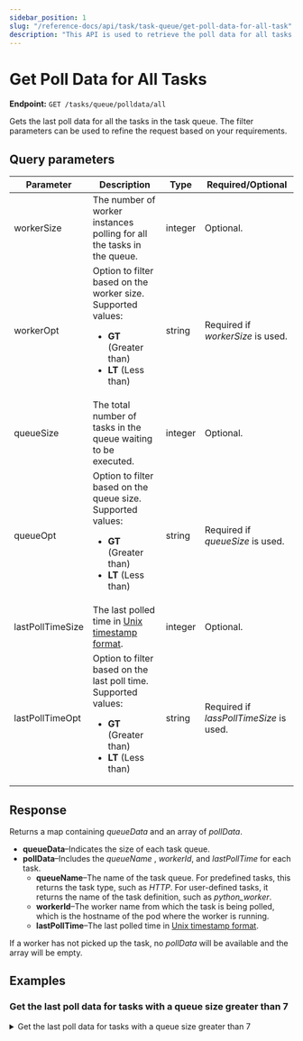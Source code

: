 ```yaml
---
sidebar_position: 1
slug: "/reference-docs/api/task/task-queue/get-poll-data-for-all-task"
description: "This API is used to retrieve the poll data for all tasks from in all task queues."
---
```


# Get Poll Data for All Tasks

**Endpoint:** `GET /tasks/queue/polldata/all`

Gets the last poll data for all the tasks in the task queue. The filter parameters can be used to refine the request based on your requirements.

## Query parameters

| Parameter  | Description | Type | Required/Optional |
| ---------- | ----------- | ---- | ----------------- |
| workerSize | The number of worker instances polling for all the tasks in the queue. | integer | Optional. | 
| workerOpt | Option to filter based on the worker size. Supported values:<ul><li>**GT** (Greater than)</li><li>**LT** (Less than)</li></ul> | string | Required if _workerSize_ is used. |
| queueSize | The total number of tasks in the queue waiting to be executed. | integer | Optional. | 
| queueOpt | Option to filter based on the queue size. Supported values:<ul><li>**GT** (Greater than)</li><li>**LT** (Less than)</li></ul> | string | Required if _queueSize_ is used. |
| lastPollTimeSize | The last polled time in [Unix timestamp format](https://www.unixtimestamp.com/). | integer | Optional. |
| lastPollTimeOpt | Option to filter based on the last poll time. Supported values:<ul><li>**GT** (Greater than)</li><li>**LT** (Less than)</li></ul> | string | Required if _lassPollTimeSize_ is used. | 

## Response

Returns a map containing _queueData_ and an array of _pollData_. 

- **queueData**–Indicates the size of each task queue. 
- **pollData**–Includes the _queueName_ , _workerId_, and _lastPollTime_ for each task.
    - **queueName**–The name of the task queue. For predefined tasks, this returns the task type, such as _HTTP_. For user-defined tasks, it returns the name of the task definition, such as _python_worker_.
    - **workerId**–The worker name from which the task is being polled, which is the hostname of the pod where the worker is running.
    - **lastPollTime**–The last polled time in [Unix timestamp format](https://www.unixtimestamp.com/).

If a worker has not picked up the task, no _pollData_ will be available and the array will be empty.

## Examples

### Get the last poll data for tasks with a queue size greater than 7

<details><summary>Get the last poll data for tasks with a queue size greater than 7</summary>

**Request**

```bash
curl -X 'GET' \
  'https://<YOUR-CLUSTER>/api/tasks/queue/polldata/all?queueSize=7&queueOpt=GT' \
  -H 'accept: */*' \
  -H 'X-Authorization: <TOKEN>'
```
**Response**

```json
{
  "queueData": {
    "_deciderQueue": {
      "size": 31
    },
    "WAIT": {
      "pollerCount": 1,
      "size": 18
    },
    "_batch_upload_queue0": {
      "size": 15
    }
  },
  "pollData": [
    {
      "queueName": "WAIT",
      "workerId": "acme-workers-deployment-5cf6957cdf-rn2pd",
      "lastPollTime": 1735561620048
    }
  ]
}
```

Here _pollData_ is available only for the WAIT task as only it has been picked up by the worker and the rest of the tasks are in the queue awaiting workers.
</details>
